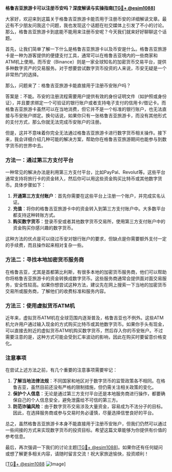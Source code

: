 **格鲁吉亚旅游卡可以注册币安吗？深度解读与实操指南[[TG💪+ @esim1088](https://t.me/s/esim1088)]**

大家好，欢迎来到这篇关于格鲁吉亚旅游卡能否用于注册币安的详细解读文章。最近有不少朋友问我这个问题，我也发现这个话题在社交媒体上引发了不小的讨论。那么，格鲁吉亚旅游卡到底能不能用来注册币安呢？今天我们就来好好聊聊这个话题。

首先，让我们简单了解一下什么是格鲁吉亚旅游卡以及币安是什么。格鲁吉亚旅游卡是一种为游客提供的便捷支付工具，通常可以在格鲁吉亚境内的一些商家和ATM机上使用。而币安（Binance）则是一家全球知名的加密货币交易平台，提供多种数字资产的交易服务。对于想要尝试数字货币投资的人来说，币安无疑是一个非常热门的选择。

那么，问题来了：格鲁吉亚旅游卡能直接用于注册币安账户吗？

答案是：不能。币安的注册流程需要用户提供有效的身份证明文件（如护照或身份证），并且要求绑定一个可验证的银行账户或者支持电子支付的信用卡/借记卡。而格鲁吉亚旅游卡虽然可以在当地消费，但它并不是一个标准的银行账户，也无法直接与币安账户绑定。换句话说，如果你只有一张格鲁吉亚旅游卡，而没有其他形式的支付方式，那么你就无法完成币安账户的注册。

但是，这并不意味着你完全无法通过格鲁吉亚旅游卡进行数字货币相关操作。接下来，我会详细介绍几种可能的解决方案，帮助你在格鲁吉亚旅游期间也能参与到数字货币的世界中去。

### 方法一：通过第三方支付平台

一种常见的解决办法是利用第三方支付平台，比如PayPal、Revolut等。这些平台通常支持将旅行卡的资金转入，然后你可以用这些资金购买比特币或其他数字货币。具体步骤如下：

1. **开通第三方支付账户**：首先你需要在这些平台上注册一个账户，并完成实名认证。
2. **充值**：将你的格鲁吉亚旅游卡中的资金转入到第三方支付账户中。大多数平台都支持这种转账方式。
3. **购买数字货币**：登录币安或者其他数字货币交易所，使用第三方支付账户中的资金购买你感兴趣的数字货币。

这种方法的优点是可以绕过币安对银行账户的要求，但缺点是你需要额外支付一定的手续费，而且操作起来相对复杂一些。

### 方法二：寻找本地加密货币服务商

在格鲁吉亚，尤其是首都第比利斯，有很多本地的加密货币服务商，他们可以帮助你将格鲁吉亚旅游卡的资金转换成数字货币。这些服务商通常会提供面对面交易服务，安全性较高。如果你想尝试这种方法，建议先在网上搜索一下当地的加密货币交易所或服务商，了解他们的收费标准和服务内容。

### 方法三：使用虚拟货币ATM机

近年来，虚拟货币ATM机在全球范围内逐渐普及，格鲁吉亚也不例外。这些ATM机允许用户通过输入现金的方式购买比特币或其他数字货币。如果你手头有现金，可以直接去附近的虚拟货币ATM机购买数字货币，然后存入你的币安账户。不过需要注意的是，这种方式可能会受到汇率波动的影响，因此在购买时要留意价格变化。

### 注意事项

在尝试上述方法之前，有几个重要的注意事项需要牢记：

1. **了解当地法律法规**：不同国家和地区对于数字货币的监管政策各不相同。在格鲁吉亚，虽然目前还没有严格的限制措施，但仍需关注相关政策的变化。
2. **保护个人信息**：无论是通过第三方支付平台还是本地服务商进行操作，都要确保自己的个人信息安全，避免泄露给不可信的第三方。
3. **防范诈骗风险**：由于数字货币交易涉及大量资金，容易成为不法分子的目标。因此，在选择服务商或参与交易时务必谨慎，尽量选择信誉良好的平台。

总之，虽然格鲁吉亚旅游卡本身不能直接用于注册币安账户，但我们仍然可以通过一些间接的方式来实现数字货币的投资目标。希望这篇文章能够为你提供有价值的参考信息。

最后，再次强调一下我们的讨论主题[[TG💪+ @esim1088](https://t.me/s/esim1088)]。如果你还有任何疑问或想了解更多相关内容，请随时留言交流！祝大家旅途愉快，投资顺利！

[[TG💪+ @esim1088](https://t.me/s/esim1088) ![Image](https://i.postimg.cc/4NQfJmqS/Snipaste-2025-05-13-00-14-12.png)]